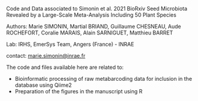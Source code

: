 Code and Data associated to Simonin et al. 2021 BioRxiv Seed Microbiota Revealed by a Large-Scale Meta-Analysis Including 50 Plant Species

Authors: Marie SIMONIN, Martial BRIAND, Guillaume CHESNEAU, Aude ROCHEFORT, Coralie MARAIS, Alain SARNIGUET, Matthieu BARRET
 
Lab: IRHS, EmerSys Team, Angers (France) - INRAE

contact: marie.simonin@inrae.fr


The code and files available here are related to:
- Bioinformatic processing of raw metabarcoding data for inclusion in the database using Qiime2 
- Preparation of the figures in the manuscript using R
